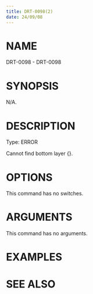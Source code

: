 ```yaml
---
title: DRT-0098(2)
date: 24/09/08
---
```


# NAME

DRT-0098 - DRT-0098

# SYNOPSIS

N/A.

# DESCRIPTION

Type: ERROR

Cannot find bottom layer {}.

# OPTIONS

This command has no switches.

# ARGUMENTS

This command has no arguments.

# EXAMPLES

# SEE ALSO

